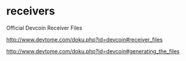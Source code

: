 # receivers
Official Devcoin Receiver Files


http://www.devtome.com/doku.php?id=devcoin#receiver_files

http://www.devtome.com/doku.php?id=devcoin#generating_the_files

